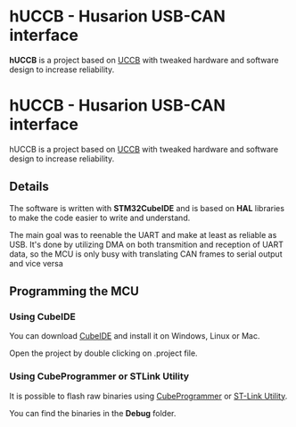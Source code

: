 # hUCCB - Husarion USB-CAN interface

**hUCCB** is a project based on [UCCB](https://ucandevices.github.io/uccb.html) with tweaked hardware and software design
to increase reliability.

# hUCCB - Husarion USB-CAN interface

hUCCB is a project based on [UCCB](https://ucandevices.github.io/uccb.html) with tweaked hardware and software design
to increase reliability.

## Details

The software is written with **STM32CubeIDE** and is based on **HAL** libraries to make the code easier to write and understand. 

The main goal was to reenable the UART and make at least as reliable as USB. It's done by utilizing DMA on both transmition and reception of 
UART data, so the MCU is only busy with translating CAN frames to serial output and vice versa

## Programming the MCU

### Using CubeIDE

You can download [CubeIDE](https://www.st.com/en/development-tools/stm32cubeide.html) and install it on Windows, Linux or Mac. 


Open the project by double clicking on .project file.


### Using CubeProgrammer or STLink Utility

It is possible to flash raw binaries using [CubeProgrammer](https://www.st.com/en/development-tools/stm32cubeprog.html) or 
[ST-Link Utility](https://www.st.com/en/development-tools/stsw-link004.html). 

You can find the binaries in the **Debug** folder. 